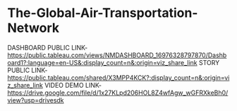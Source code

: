 # The-Global-Air-Transportation-Network
DASHBOARD PUBLIC LINK-https://public.tableau.com/views/NMDASHBOARD_16976328797870/Dashboard1?:language=en-US&:display_count=n&:origin=viz_share_link
STORY PUBLIC LINK-https://public.tableau.com/shared/X3MPP4KCK?:display_count=n&:origin=viz_share_link
VIDEO DEMO LINK-https://drive.google.com/file/d/1x27KLpd206HOL8Z4wfAgw_wGFRXkeBh0/view?usp=drivesdk
